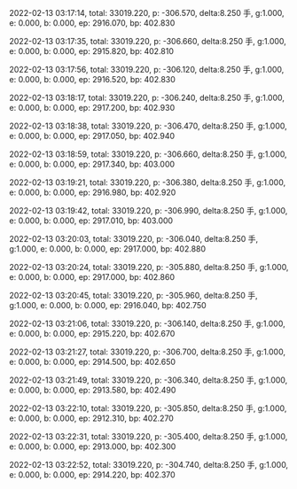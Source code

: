 2022-02-13 03:17:14, total: 33019.220, p: -306.570, delta:8.250 手, g:1.000, e: 0.000, b: 0.000, ep: 2916.070, bp: 402.830

2022-02-13 03:17:35, total: 33019.220, p: -306.660, delta:8.250 手, g:1.000, e: 0.000, b: 0.000, ep: 2915.820, bp: 402.810

2022-02-13 03:17:56, total: 33019.220, p: -306.120, delta:8.250 手, g:1.000, e: 0.000, b: 0.000, ep: 2916.520, bp: 402.830

2022-02-13 03:18:17, total: 33019.220, p: -306.240, delta:8.250 手, g:1.000, e: 0.000, b: 0.000, ep: 2917.200, bp: 402.930

2022-02-13 03:18:38, total: 33019.220, p: -306.470, delta:8.250 手, g:1.000, e: 0.000, b: 0.000, ep: 2917.050, bp: 402.940

2022-02-13 03:18:59, total: 33019.220, p: -306.660, delta:8.250 手, g:1.000, e: 0.000, b: 0.000, ep: 2917.340, bp: 403.000

2022-02-13 03:19:21, total: 33019.220, p: -306.380, delta:8.250 手, g:1.000, e: 0.000, b: 0.000, ep: 2916.980, bp: 402.920

2022-02-13 03:19:42, total: 33019.220, p: -306.990, delta:8.250 手, g:1.000, e: 0.000, b: 0.000, ep: 2917.010, bp: 403.000

2022-02-13 03:20:03, total: 33019.220, p: -306.040, delta:8.250 手, g:1.000, e: 0.000, b: 0.000, ep: 2917.000, bp: 402.880

2022-02-13 03:20:24, total: 33019.220, p: -305.880, delta:8.250 手, g:1.000, e: 0.000, b: 0.000, ep: 2917.000, bp: 402.860

2022-02-13 03:20:45, total: 33019.220, p: -305.960, delta:8.250 手, g:1.000, e: 0.000, b: 0.000, ep: 2916.040, bp: 402.750

2022-02-13 03:21:06, total: 33019.220, p: -306.140, delta:8.250 手, g:1.000, e: 0.000, b: 0.000, ep: 2915.220, bp: 402.670

2022-02-13 03:21:27, total: 33019.220, p: -306.700, delta:8.250 手, g:1.000, e: 0.000, b: 0.000, ep: 2914.500, bp: 402.650

2022-02-13 03:21:49, total: 33019.220, p: -306.340, delta:8.250 手, g:1.000, e: 0.000, b: 0.000, ep: 2913.580, bp: 402.490

2022-02-13 03:22:10, total: 33019.220, p: -305.850, delta:8.250 手, g:1.000, e: 0.000, b: 0.000, ep: 2912.310, bp: 402.270

2022-02-13 03:22:31, total: 33019.220, p: -305.400, delta:8.250 手, g:1.000, e: 0.000, b: 0.000, ep: 2913.000, bp: 402.300

2022-02-13 03:22:52, total: 33019.220, p: -304.740, delta:8.250 手, g:1.000, e: 0.000, b: 0.000, ep: 2914.220, bp: 402.370